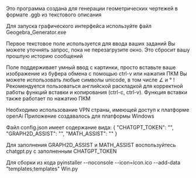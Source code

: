Это программа создана для генерации геометрических чертежей в формате .ggb из текстового описания 

Для запуска графического интерфейса используйте файл Geogebra_Generator.exe


Первое текстовое поле используется для ввода ваших заданий
Вы можете уточнять запрос, пока не перезагрузите окно. Это сбросит вашу прошлую историю сообщений

Поле поддерживает умный ввод с картинки, просто вставьте ваше изображение из буфера обмена с помощью ctrl-v или нажатия ПКМ
Вы можете использовать любые символы unicode, в том числе ∠ и °
!Рекомендуется пользоваться английской раскладкой для корректной работы функций вставки и копирования (ctrl-c, ctrl-v). Функция вставки также работает по нажатию ПКМ


Необходимо использование VPN страны, имеющей доступ к платформе openAi
Приложение создавалось для платформы Windows

Файл config.json имеет содержание вида:
{
    "CHATGPT_TOKEN": "",
    "GRAPH2D_ASSIST": "",
    "MATH_ASSIST": ""
}

Для заполнения GRAPH2D_ASSIST и MATH_ASSIST воспользуйтесь chatgpt.py с заполненным CHATGPT_TOKEN


Для сборки из кода
pyinstaller --noconsole --icon=icon.ico --add-data "templates;templates" Win.py



